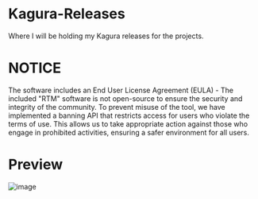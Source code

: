 # Kagura-Releases
Where I will be holding my Kagura releases for the projects.

# NOTICE
The software includes an End User License Agreement (EULA) - The included "RTM" software is not open-source to ensure the security and integrity of the community. To prevent misuse of the tool, we have implemented a banning API that restricts access for users who violate the terms of use. This allows us to take appropriate action against those who engage in prohibited activities, ensuring a safer environment for all users.

# Preview
![image](https://github.com/user-attachments/assets/190f84d5-1d59-4794-bb76-e0788ca40011)
